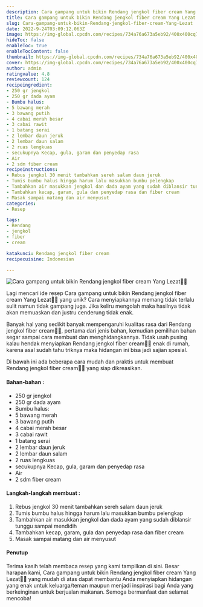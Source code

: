 ```yaml
---
description: Cara gampang untuk bikin Rendang jengkol fiber cream Yang Lezat"
title: Cara gampang untuk bikin Rendang jengkol fiber cream Yang Lezat
slug: Cara-gampang-untuk-bikin-Rendang-jengkol-fiber-cream-Yang-Lezat
date: 2022-9-24T03:09:12.063Z
image: https://img-global.cpcdn.com/recipes/734a76a673a5eb92/400x400cq70/photo.jpg
hideToc: false
enableToc: true
enableTocContent: false
thumbnail: https://img-global.cpcdn.com/recipes/734a76a673a5eb92/400x400cq70/photo.jpg
cover: https://img-global.cpcdn.com/recipes/734a76a673a5eb92/400x400cq70/photo.jpg
author: admin
ratingvalue: 4.8
reviewcount: 124
recipeingredient:
- 250 gr jengkol
- 250 gr dada ayam
- Bumbu halus:
- 5 bawang merah
- 3 bawang putih
- 4 cabai merah besar
- 3 cabai rawit
- 1 batang serai
- 2 lembar daun jeruk
- 2 lembar daun salam
- 2 ruas lengkuas
- secukupnya Kecap, gula, garam dan penyedap rasa
- Air
- 2 sdm fiber cream
recipeinstructions:
- Rebus jengkol 30 menit tambahkan sereh salam daun jeruk
- Tumis bumbu halus hingga harum lalu masukkan bumbu pelengkap
- Tambahkan air masukkan jengkol dan dada ayam yang sudah diblansir tunggu sampai mendidih
- Tambahkan kecap, garam, gula dan penyedap rasa dan fiber cream
- Masak sampai matang dan air menyusut
categories:
- Resep

tags:
- Rendang
- jengkol
- fiber
- cream

katakunci: Rendang jengkol fiber cream
recipecuisine: Indonesian

---
```


![Cara gampang untuk bikin Rendang jengkol fiber cream Yang Lezat👩‍🍳](https://img-global.cpcdn.com/recipes/734a76a673a5eb92/400x400cq70/photo.jpg)

Lagi mencari ide resep Cara gampang untuk bikin Rendang jengkol fiber cream Yang Lezat👩‍🍳 yang unik? Cara menyiapkannya memang tidak terlalu sulit namun tidak gampang juga. Jika keliru mengolah maka hasilnya tidak akan memuaskan dan justru cenderung tidak enak.

Banyak hal yang sedikit banyak mempengaruhi kualitas rasa dari Rendang jengkol fiber cream👩‍🍳, pertama dari jenis bahan, kemudian pemilihan bahan segar sampai cara membuat dan menghidangkannya. Tidak usah pusing kalau hendak menyiapkan Rendang jengkol fiber cream👩‍🍳 enak di rumah, karena asal sudah tahu triknya maka hidangan ini bisa jadi sajian spesial.

Di bawah ini ada beberapa cara mudah dan praktis untuk membuat Rendang jengkol fiber cream👩‍🍳 yang siap dikreasikan.

<!--inarticleads1-->

#### Bahan-bahan :

- 250 gr jengkol
- 250 gr dada ayam
- Bumbu halus:
- 5 bawang merah
- 3 bawang putih
- 4 cabai merah besar
- 3 cabai rawit
- 1 batang serai
- 2 lembar daun jeruk
- 2 lembar daun salam
- 2 ruas lengkuas
- secukupnya Kecap, gula, garam dan penyedap rasa
- Air
- 2 sdm fiber cream

<!--inarticleads2-->

#### Langkah-langkah membuat :

1. Rebus jengkol 30 menit tambahkan sereh salam daun jeruk
1. Tumis bumbu halus hingga harum lalu masukkan bumbu pelengkap
1. Tambahkan air masukkan jengkol dan dada ayam yang sudah diblansir tunggu sampai mendidih
1. Tambahkan kecap, garam, gula dan penyedap rasa dan fiber cream
1. Masak sampai matang dan air menyusut

#### Penutup

Terima kasih telah membaca resep yang kami tampilkan di sini. Besar harapan kami, Cara gampang untuk bikin Rendang jengkol fiber cream Yang Lezat👩‍🍳 yang mudah di atas dapat membantu Anda menyiapkan hidangan yang enak untuk keluarga/teman maupun menjadi inspirasi bagi Anda yang berkeinginan untuk berjualan makanan. Semoga bermanfaat dan selamat mencoba!